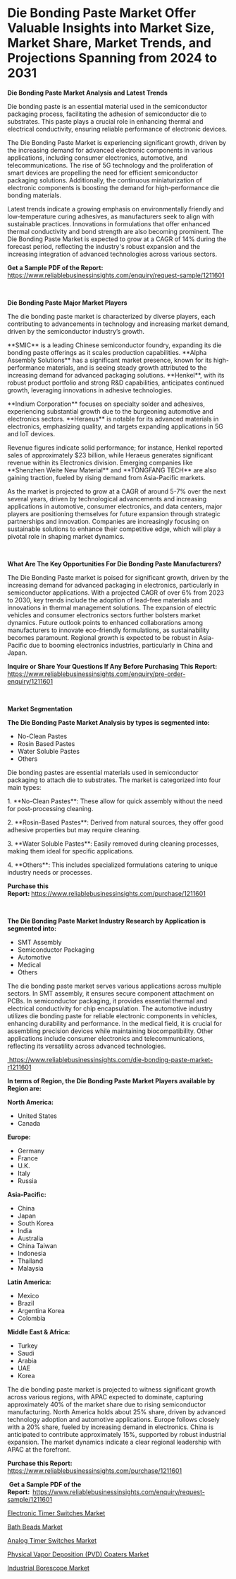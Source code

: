 <p><h1>Die Bonding Paste Market Offer Valuable Insights into Market Size, Market Share, Market Trends, and Projections Spanning from 2024 to 2031</h1></p><p><strong>Die Bonding Paste Market Analysis and Latest Trends</strong></p>
<p><p>Die bonding paste is an essential material used in the semiconductor packaging process, facilitating the adhesion of semiconductor die to substrates. This paste plays a crucial role in enhancing thermal and electrical conductivity, ensuring reliable performance of electronic devices. </p><p>The Die Bonding Paste Market is experiencing significant growth, driven by the increasing demand for advanced electronic components in various applications, including consumer electronics, automotive, and telecommunications. The rise of 5G technology and the proliferation of smart devices are propelling the need for efficient semiconductor packaging solutions. Additionally, the continuous miniaturization of electronic components is boosting the demand for high-performance die bonding materials.</p><p>Latest trends indicate a growing emphasis on environmentally friendly and low-temperature curing adhesives, as manufacturers seek to align with sustainable practices. Innovations in formulations that offer enhanced thermal conductivity and bond strength are also becoming prominent. The Die Bonding Paste Market is expected to grow at a CAGR of 14% during the forecast period, reflecting the industry's robust expansion and the increasing integration of advanced technologies across various sectors.</p></p>
<p><strong>Get a Sample PDF of the Report:&nbsp;</strong> <a href="https://www.reliablebusinessinsights.com/enquiry/request-sample/1211601?utm_campaign=118&utm_medium=2&utm_source=Github&utm_content=ia&utm_term=05102024&utm_id=die-bonding-paste">https://www.reliablebusinessinsights.com/enquiry/request-sample/1211601</a></p>
<p>&nbsp;</p>
<p><strong>Die Bonding Paste Major Market Players</strong></p>
<p><p>The die bonding paste market is characterized by diverse players, each contributing to advancements in technology and increasing market demand, driven by the semiconductor industry’s growth. </p><p>**SMIC** is a leading Chinese semiconductor foundry, expanding its die bonding paste offerings as it scales production capabilities. **Alpha Assembly Solutions** has a significant market presence, known for its high-performance materials, and is seeing steady growth attributed to the increasing demand for advanced packaging solutions. **Henkel**, with its robust product portfolio and strong R&D capabilities, anticipates continued growth, leveraging innovations in adhesive technologies.</p><p>**Indium Corporation** focuses on specialty solder and adhesives, experiencing substantial growth due to the burgeoning automotive and electronics sectors. **Heraeus** is notable for its advanced materials in electronics, emphasizing quality, and targets expanding applications in 5G and IoT devices. </p><p>Revenue figures indicate solid performance; for instance, Henkel reported sales of approximately $23 billion, while Heraeus generates significant revenue within its Electronics division. Emerging companies like **Shenzhen Weite New Material** and **TONGFANG TECH** are also gaining traction, fueled by rising demand from Asia-Pacific markets. </p><p>As the market is projected to grow at a CAGR of around 5-7% over the next several years, driven by technological advancements and increasing applications in automotive, consumer electronics, and data centers, major players are positioning themselves for future expansion through strategic partnerships and innovation. Companies are increasingly focusing on sustainable solutions to enhance their competitive edge, which will play a pivotal role in shaping market dynamics.</p></p>
<p>&nbsp;</p>
<p><strong>What Are The Key Opportunities For Die Bonding Paste Manufacturers?</strong></p>
<p><p>The Die Bonding Paste market is poised for significant growth, driven by the increasing demand for advanced packaging in electronics, particularly in semiconductor applications. With a projected CAGR of over 6% from 2023 to 2030, key trends include the adoption of lead-free materials and innovations in thermal management solutions. The expansion of electric vehicles and consumer electronics sectors further bolsters market dynamics. Future outlook points to enhanced collaborations among manufacturers to innovate eco-friendly formulations, as sustainability becomes paramount. Regional growth is expected to be robust in Asia-Pacific due to booming electronics industries, particularly in China and Japan.</p></p>
<p><strong>Inquire or Share Your Questions If Any Before Purchasing This Report:</strong> <a href="https://www.reliablebusinessinsights.com/enquiry/pre-order-enquiry/1211601?utm_campaign=118&utm_medium=2&utm_source=Github&utm_content=ia&utm_term=05102024&utm_id=die-bonding-paste">https://www.reliablebusinessinsights.com/enquiry/pre-order-enquiry/1211601</a></p>
<p>&nbsp;</p>
<p><strong>Market Segmentation</strong></p>
<p><strong>The Die Bonding Paste Market Analysis by types is segmented into:</strong></p>
<p><ul><li>No-Clean Pastes</li><li>Rosin Based Pastes</li><li>Water Soluble Pastes</li><li>Others</li></ul></p>
<p><p>Die bonding pastes are essential materials used in semiconductor packaging to attach die to substrates. The market is categorized into four main types: </p><p>1. **No-Clean Pastes**: These allow for quick assembly without the need for post-processing cleaning.</p><p>2. **Rosin-Based Pastes**: Derived from natural sources, they offer good adhesive properties but may require cleaning.</p><p>3. **Water Soluble Pastes**: Easily removed during cleaning processes, making them ideal for specific applications.</p><p>4. **Others**: This includes specialized formulations catering to unique industry needs or processes.</p></p>
<p><strong>Purchase this Report:&nbsp;</strong><a href="https://www.reliablebusinessinsights.com/purchase/1211601?utm_campaign=118&utm_medium=2&utm_source=Github&utm_content=ia&utm_term=05102024&utm_id=die-bonding-paste">https://www.reliablebusinessinsights.com/purchase/1211601</a></p>
<p>&nbsp;</p>
<p><strong>The Die Bonding Paste Market Industry Research by Application is segmented into:</strong></p>
<p><ul><li>SMT Assembly</li><li>Semiconductor Packaging</li><li>Automotive</li><li>Medical</li><li>Others</li></ul></p>
<p><p>The die bonding paste market serves various applications across multiple sectors. In SMT assembly, it ensures secure component attachment on PCBs. In semiconductor packaging, it provides essential thermal and electrical conductivity for chip encapsulation. The automotive industry utilizes die bonding paste for reliable electronic components in vehicles, enhancing durability and performance. In the medical field, it is crucial for assembling precision devices while maintaining biocompatibility. Other applications include consumer electronics and telecommunications, reflecting its versatility across advanced technologies.</p></p>
<p><a href="https://www.reliablebusinessinsights.com/die-bonding-paste-market-r1211601?utm_campaign=118&utm_medium=2&utm_source=Github&utm_content=ia&utm_term=05102024&utm_id=die-bonding-paste">&nbsp;https://www.reliablebusinessinsights.com/die-bonding-paste-market-r1211601</a></p>
<p><strong>In terms of Region, the Die Bonding Paste Market Players available by Region are:</strong></p>
<p>
    <p> <strong> North America: </strong>
        <ul>
            <li>United States</li>
            <li>Canada</li>
        </ul>
        </p> 
    <p> <strong> Europe: </strong>
        <ul>
            <li>Germany</li>
            <li>France</li>
            <li>U.K.</li>
            <li>Italy</li>
            <li>Russia</li>
        </ul>
        </p> 
    <p> <strong> Asia-Pacific: </strong>
        <ul>
            <li>China</li>
            <li>Japan</li>
            <li>South Korea</li>
            <li>India</li>
            <li>Australia</li>
            <li>China Taiwan</li>
            <li>Indonesia</li>
            <li>Thailand</li>
            <li>Malaysia</li>
        </ul>
        </p> 
    <p> <strong> Latin America: </strong>
        <ul>
            <li>Mexico</li>
            <li>Brazil</li>
            <li>Argentina Korea</li>
            <li>Colombia</li>
        </ul>
        </p> 
    <p> <strong> Middle East & Africa: </strong>
        <ul>
            <li>Turkey</li>
            <li>Saudi</li>
            <li>Arabia</li>
            <li>UAE</li>
            <li>Korea</li>
        </ul>
    </p>
    </p>
<p><p>The die bonding paste market is projected to witness significant growth across various regions, with APAC expected to dominate, capturing approximately 40% of the market share due to rising semiconductor manufacturing. North America holds about 25% share, driven by advanced technology adoption and automotive applications. Europe follows closely with a 20% share, fueled by increasing demand in electronics. China is anticipated to contribute approximately 15%, supported by robust industrial expansion. The market dynamics indicate a clear regional leadership with APAC at the forefront.</p></p>
<p><strong>Purchase this Report: </strong><a href="https://www.reliablebusinessinsights.com/purchase/1211601?utm_campaign=118&utm_medium=2&utm_source=Github&utm_content=ia&utm_term=05102024&utm_id=die-bonding-paste">https://www.reliablebusinessinsights.com/purchase/1211601</a></p>
<p>&nbsp;<strong>Get a Sample PDF of the Report:&nbsp;&nbsp;</strong><a href="https://www.reliablebusinessinsights.com/enquiry/request-sample/1211601?utm_campaign=118&utm_medium=2&utm_source=Github&utm_content=ia&utm_term=05102024&utm_id=die-bonding-paste">https://www.reliablebusinessinsights.com/enquiry/request-sample/1211601</a></p>
<p><strong></strong></p>
<p><p><a href="https://issuu.com/reportprime-2/docs/electronic-timer-switches-market-si_bf2ba4eee6add7?utm_campaign=118&utm_medium=2&utm_source=Github&utm_content=ia&utm_term=05102024&utm_id=die-bonding-paste">Electronic Timer Switches Market</a></p><p><a href="https://www.linkedin.com/pulse/bath-beads-market-refracting-trends-consumer-behaviors-2024-2031-ie84c?utm_campaign=118&utm_medium=2&utm_source=Github&utm_content=ia&utm_term=05102024&utm_id=die-bonding-paste">Bath Beads Market</a></p><p><a href="https://issuu.com/reportprime-2/docs/analog-timer-switches-market-size-2_b8b4a5655d6ddf?utm_campaign=118&utm_medium=2&utm_source=Github&utm_content=ia&utm_term=05102024&utm_id=die-bonding-paste">Analog Timer Switches Market</a></p><p><a href="https://github.com/Alanbrewer218/Market-Research-Report-List-1/blob/main/physical-vapor-deposition-pvd-coaters-market.md?utm_campaign=118&utm_medium=2&utm_source=Github&utm_content=ia&utm_term=05102024&utm_id=die-bonding-paste">Physical Vapor Deposition (PVD) Coaters Market</a></p><p><a href="https://github.com/kaufmannDavid16/Market-Research-Report-List-1/blob/main/industrial-borescope-market.md?utm_campaign=118&utm_medium=2&utm_source=Github&utm_content=ia&utm_term=05102024&utm_id=die-bonding-paste">Industrial Borescope Market</a></p></p>